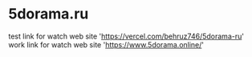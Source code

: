 # 5dorama.ru
test link for watch web site 'https://vercel.com/behruz746/5dorama-ru'
work link for watch web site 'https://www.5dorama.online/'
